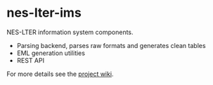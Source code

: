 # nes-lter-ims

NES-LTER information system components.

* Parsing backend, parses raw formats and generates clean tables
* EML generation utilities
* REST API

For more details see the [project wiki](https://github.com/WHOIGit/nes-lter-ims/wiki).
